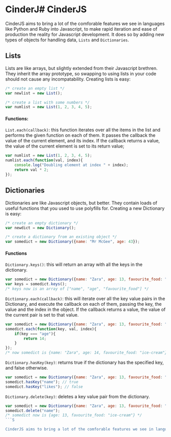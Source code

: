 # CinderJ# CinderJS

CinderJS aims to bring a lot of the comforable features we see in languages like Python and Ruby into Javascript, to make rapid iteration and ease of production the reality for Javascript development. It does so by adding new types of objects for handling data, `Lists` and `Dictionaries`.

## Lists
Lists are like arrays, but slightly extended from their Javascript brethren. They inherit the array prototype, so swapping to using lists in your code should not cause any incompatability. Creating lists is easy:

``` javascript
/* create an empty list */
var newlist = new List();

/* create a list with some numbers */
var numlist = new List(1, 2, 3, 4, 5);
```

#### Functions:
`List.each(callback)`: this function iterates over all the items in the list and performs the given function on each of them. It passes the callback the value of the current element, and its index. If the callback returns a value, the value of the current element is set to its return value;

``` javascript
var numlist = new List(1, 2, 3, 4, 5);
numlist.each(function(val, index){
	console.log("Doubling element at index " + index);
    return val * 2;
});
```

## Dictionaries
Dictionaries are like Javascript objects, but better. They contain loads of useful functions that you used to use polyfills for. Creating a new Dictionary is easy:

``` javascript
/* create an empty dictionary */
var newdict = new Dictionary();

/* create a dictionary from an existing object */
var somedict = new Dictionary({name: "Mr McGee", age: 43});
```

#### Functions
`Dictionary.keys()`: this will return an array with all the keys in the dictionary.

``` javascript
var somedict = new Dictionary({name: "Zara", age: 13, favourite_food: "ice-cream"});
var keys = somedict.keys();
/* keys now is an array of ["name", "age", "favourite_food"] */
```

`Dictionary.each(callback)`: this will iterate over all the key value pairs in the Dictionary, and execute the callback on each of them, passing the key, the value and the index in the object. If the callback returns a value, the value of the current pair is set to that value.

``` javascript
var somedict = new Dictionary({name: "Zara", age: 13, favourite_food: "ice-cream"});
somedict.each(function(key, val, index){
	if(key === "age"){
   		return 14;
    }
});
/* now somedict is {name: "Zara", age: 14, favourite_food: "ice-cream"} */
```

`Dictionary.hasKey(key)`: returns true if the dictionary has the specified key, and false otherwise.

``` javascript
var somedict = new Dictionary({name: "Zara", age: 13, favourite_food: "ice-cream"});
somedict.hasKey("name"); // true
somedict.hasKey("likes"); // false
```

`Dictionary.delete(key)`: deletes a key value pair from the dictionary.

``` javascript
var somedict = new Dictionary({name: "Zara", age: 13, favourite_food: "ice-cream"});
somedict.delete("name");
/* somedict now is {age: 13, favourite_food: "ice-cream"} */
```S

CinderJS aims to bring a lot of the comforable features we see in languages like Python and Ruby into Javascript, to make rapid iteration and ease of production the reality for Javascript development. It does so by adding new types of objects for handling data, `Lists` and `Dictionaries`.

